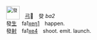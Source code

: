 

<sub><img id=發 alt=發 height=36 src=https://f.2cn.cn/hanzi/svg/767C.svg></sub>　[弓]()🏹　癹 _ba2_   
發[生]()　fa1[xeŋ1]()　happen.   
發[射]()　fa1[xe4]()　shoot. emit. launch.   
